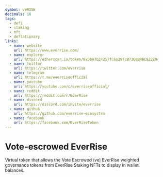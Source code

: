 ```yaml
---
symbol: veRISE
decimals: 18
tags:
  - defi
  - staking
  - nft
  - deflationary
links:
  - name: website
    url: https://www.everrise.com/
  - name: explorer
    url: https://etherscan.io/token/0xDbA7b24257fC6e397cB7368B4BC922E944072f1b
  - name: twitter
    url: https://twitter.com/everrise
  - name: telegram
    url: https://t.me/everriseofficial
  - name: youtube
    url: https://youtube.com/c/everriseofficial/
  - name: reddit
    url: https://reddit.com/r/EverRise
  - name: discord
    url: https://discord.com/invite/everrise
  - name: github
    url: https://github.com/everrise-ecosystem
  - name: facebook
    url: https://facebook.com/EverRiseToken
---
```


# Vote-escrowed EverRise

Virtual token that allows the Vote Escrowed (ve) EverRise weighted governance tokens from EverRise Staking NFTs to display in wallet balances.
